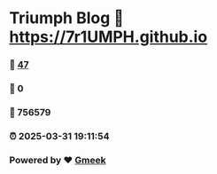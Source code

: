 # Triumph Blog :link: https://7r1UMPH.github.io 
### :page_facing_up: [47](https://7r1UMPH.github.io/tag.html) 
### :speech_balloon: 0 
### :hibiscus: 756579 
### :alarm_clock: 2025-03-31 19:11:54 
### Powered by :heart: [Gmeek](https://github.com/Meekdai/Gmeek)
